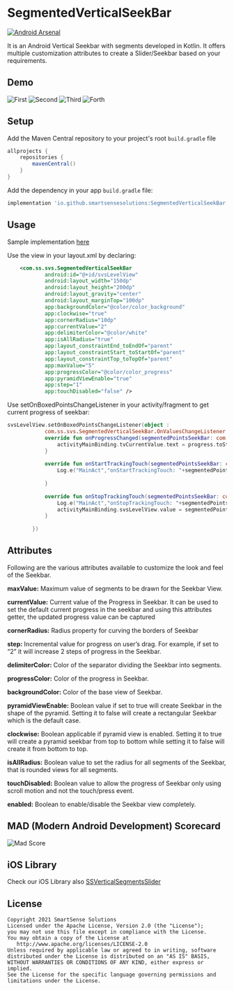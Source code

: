 # SegmentedVerticalSeekBar

[![Android Arsenal](https://img.shields.io/badge/Android%20Arsenal-SegmentedVerticalSeekBarDemo-blue.svg?style=flat)](https://android-arsenal.com/details/3/8270)

It is an Android Vertical Seekbar with segments developed in Kotlin. It offers multiple customization attributes to create a Slider/Seekbar based on your requirements.

## Demo

![First](https://github.com/smartSenseSolutions/SegmentedVerticalSeekBarDemo/blob/main/preview/1.gif)
![Second](https://github.com/smartSenseSolutions/SegmentedVerticalSeekBarDemo/blob/main/preview/2.gif)
![Third](https://github.com/smartSenseSolutions/SegmentedVerticalSeekBarDemo/blob/main/preview/3.gif)
![Forth](https://github.com/smartSenseSolutions/SegmentedVerticalSeekBarDemo/blob/main/preview/4.gif)

## Setup

Add the Maven Central repository to your project's root ```build.gradle``` file
``` gradle
allprojects {
    repositories {
        mavenCentral()
    }
}
```

Add the dependency in your app ```build.gradle``` file:
``` gradle
implementation 'io.github.smartsensesolutions:SegmentedVerticalSeekBar:1.0.1'

```
## Usage

Sample implementation [here](https://github.com/smartSenseSolutions/SegmentedVerticalSeekBarDemo/tree/main/app)

Use the view in your layout.xml by declaring:

``` xml
	<com.ss.svs.SegmentedVerticalSeekBar
            android:id="@+id/svsLevelView"
            android:layout_width="150dp"
            android:layout_height="200dp"
            android:layout_gravity="center"
            android:layout_marginTop="100dp"
            app:backgroundColor="@color/color_background"
            app:clockwise="true"
            app:cornerRadius="10dp"
            app:currentValue="2"
            app:delimiterColor="@color/white"
            app:isAllRadius="true"
            app:layout_constraintEnd_toEndOf="parent"
            app:layout_constraintStart_toStartOf="parent"
            app:layout_constraintTop_toTopOf="parent"
            app:maxValue="5"
            app:progressColor="@color/color_progress"
            app:pyramidViewEnable="true"
            app:step="1"
            app:touchDisabled="false" />
```

Use setOnBoxedPointsChangeListener in your activity/fragment to get current progress of seekbar:

``` kotlin
svsLevelView.setOnBoxedPointsChangeListener(object :
            com.ss.svs.SegmentedVerticalSeekBar.OnValuesChangeListener {
            override fun onProgressChanged(segmentedPointsSeekBar: com.ss.svs.SegmentedVerticalSeekBar?, progress: Int) {
                activityMainBinding.tvCurrentValue.text = progress.toString()
            }
 
            override fun onStartTrackingTouch(segmentedPointsSeekBar: com.ss.svs.SegmentedVerticalSeekBar?) {
                Log.e("MainAct","onStartTrackingTouch: "+segmentedPointsSeekBar?.value)
 
            }
 
            override fun onStopTrackingTouch(segmentedPointsSeekBar: com.ss.svs.SegmentedVerticalSeekBar?) {
                Log.e("MainAct","onStopTrackingTouch: "+segmentedPointsSeekBar?.value)
                activityMainBinding.svsLevelView.value = segmentedPointsSeekBar?.value!!
            }
 
        })
```

## Attributes

Following are the various attributes available to customize the look and feel of the Seekbar.

**maxValue:** Maximum value of segments to be drawn for the Seekbar View.

**currentValue:** Current value of the Progress in Seekbar. It can be used to set the default current progress in the seekbar and using this attributes getter, the updated progress value can be captured

**cornerRadius:** Radius property for curving the borders of Seekbar

**step:** Incremental value for progress on user’s drag. For example, if set to “2” it will increase 2 steps of progress in the Seekbar.

**delimiterColor:** Color of the separator dividing the Seekbar into segments.

**progressColor:** Color of the progress in Seekbar.

**backgroundColor:** Color of the base view of Seekbar.

**pyramidViewEnable:** Boolean value if set to true will create Seekbar in the shape of the pyramid. Setting it to false will create a rectangular Seekbar which is the default case.

**clockwise:** Boolean applicable if pyramid view is enabled. Setting it to true will create a pyramid seekbar from top to bottom while setting it to false will create it from bottom to top.

**isAllRadius:** Boolean value to set the radius for all segments of the Seekbar, that is rounded views for all segments.

**touchDisabled:** Boolean value to allow the progress of Seekbar only using scroll motion and not the touch/press event.

**enabled:** Boolean to enable/disable the Seekbar view completely.
 
 
## MAD (Modern Android Development) Scorecard 
 
![Mad Score](https://github.com/smartSenseSolutions/SegmentedVerticalSeekBarDemo/blob/main/preview/mad_score.png)

## iOS Library

Check our iOS Library also [SSVerticalSegmentsSlider](https://github.com/smartSenseSolutions/SSVerticalSegmentsSlider)
 
## License
```
Copyright 2021 SmartSense Solutions
Licensed under the Apache License, Version 2.0 (the "License");
you may not use this file except in compliance with the License.
You may obtain a copy of the License at
   http://www.apache.org/licenses/LICENSE-2.0
Unless required by applicable law or agreed to in writing, software
distributed under the License is distributed on an "AS IS" BASIS,
WITHOUT WARRANTIES OR CONDITIONS OF ANY KIND, either express or implied.
See the License for the specific language governing permissions and limitations under the License.
```
